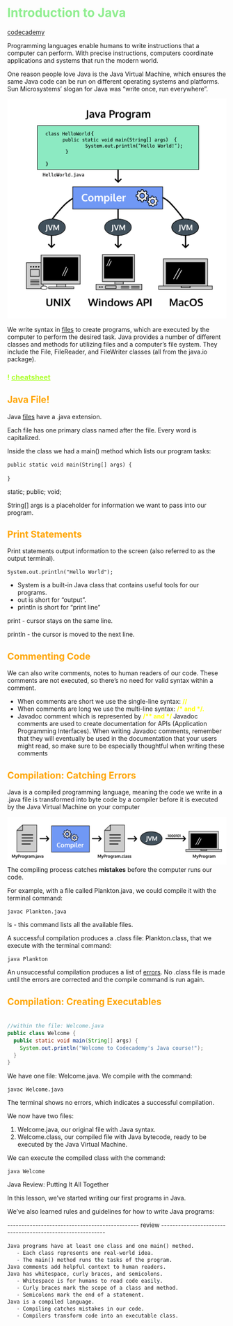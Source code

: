 <h1 style="color: lightgreen">Introduction to Java</h1>
<a href="https://www.codecademy.com/resources/docs/java">codecademy</a>
<p>Programming languages enable humans to write instructions that a computer can perform. With precise instructions, computers coordinate applications and systems that run the modern world.</p>
<p>One reason people love Java is the Java Virtual Machine, which ensures the same Java code can be run on different operating systems and platforms. Sun Microsystems’ slogan for Java was “write once, run everywhere”.</p>

![java.png](img/java.png)
<p>We write syntax in <a href="">files</a> to create programs, which are executed by the computer to perform the desired task.
Java provides a number of different classes and methods for utilizing files and a computer’s file system. They include the File, FileReader, and FileWriter classes (all from the java.io package).</p>

<h3 style="color:greenyellow">! <a style="color:greenyellow" href="https://www.codecademy.com/learn/learn-java/modules/learn-java-hello-world/cheatsheet">cheatsheet</a></h3>

<h2 style="color: orange">Java File!</h2>
Java <a href="https://www.codecademy.com/resources/docs/java/files">files</a> have a .java extension.

Each file has one primary class named after the file. Every word is capitalized.
<p>Inside the class we had a main() method which lists our program tasks:</p>

```
public static void main(String[] args) {

}
```
static; public; void; 

String[] args is a placeholder for information we want to pass into our program.

<h2 style="color: orange">Print Statements</h2>
Print statements output information to the screen (also referred to as the output terminal).

```
System.out.println("Hello World");
```

* System is a built-in Java class that contains useful tools for our programs.
* out is short for “output”.
* println is short for “print line”

print - cursor stays on the same line.

println - the cursor is moved to the next line.

<h2 style="color: orange">Commenting Code</h2>
<p>We can also write comments, notes to human readers of our code. These comments are not executed, so there’s no need for valid syntax within a comment.</p>

* When comments are short we use the single-line syntax: <b style="color: yellow"> // </b>
* When comments are long we use the multi-line syntax: <b style="color: yellow"> /* and */. </b>
* Javadoc comment which is represented by <b style="color: yellow"> /** and */ </b> Javadoc comments are used to create documentation for APIs (Application Programming Interfaces). When writing Javadoc comments, remember that they will eventually be used in the documentation that your users might read, so make sure to be especially thoughtful when writing these comments

<h2 style="color: orange">Compilation: Catching Errors</h2>
<p>Java is a compiled programming language, meaning the code we write in a .java file is transformed into byte code by a compiler before it is executed by the Java Virtual Machine on your computer</p>

![java.png](img/compiler.png)
The compiling process catches <b>mistakes</b> before the computer runs our code.

For example, with a file called Plankton.java, we could compile it with the terminal command:
```
javac Plankton.java
```

ls - this command lists all the available files.

A successful compilation produces a .class file: Plankton.class, that we execute with the terminal command: 

```
java Plankton
```

An unsuccessful compilation produces a list of <a href="https://www.codecademy.com/resources/docs/java/errors?page_ref=catalog">errors</a>. No .class file is made until the errors are corrected and the compile command is run again.
<h2 style="color: orange">Compilation: Creating Executables</h2>

```java

//within the file: Welcome.java
public class Welcome {
  public static void main(String[] args) {
    System.out.println("Welcome to Codecademy's Java course!");
  }
}
```
We have one file: Welcome.java. We compile with the command: 
```
javac Welcome.java
```
The terminal shows no errors, which indicates a successful compilation.

We now have two files:

   1. Welcome.java, our original file with Java syntax.
   2. Welcome.class, our compiled file with Java bytecode, ready to be executed by the Java Virtual Machine.

We can execute the compiled class with the command: 
```
java Welcome
```
Java Review: Putting It All Together

In this lesson, we’ve started writing our first programs in Java.

We’ve also learned rules and guidelines for how to write Java programs:

-----------------------------------------------    review     ----------------------------------------------------------

    Java programs have at least one class and one main() method.
       - Each class represents one real-world idea.
       - The main() method runs the tasks of the program.
    Java comments add helpful context to human readers.
    Java has whitespace, curly braces, and semicolons.
       - Whitespace is for humans to read code easily.
       - Curly braces mark the scope of a class and method.
       - Semicolons mark the end of a statement.
    Java is a compiled language.
       - Compiling catches mistakes in our code.
       - Compilers transform code into an executable class.


